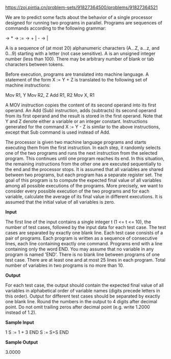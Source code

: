 https://zoj.pintia.cn/problem-sets/91827364500/problems/91827364521

We are to predict some facts about the behavior of a single processor designed for running two programs in parallel. Programs are sequences of commands according to the following grammar:

<Program> → <Command> *
<Command> → <Variable> := <Operand> <Operator> <Operand>
<Operator> → + | -
<Operand> → <Variable> | <Constant>

A <Variable> is a sequence of (at most 20) alphanumeric characters (A...Z, a...z, and 0...9) starting with a letter (not case sensitive). A <constant> is an unsigned integer number (less than 100). There may be arbitrary number of blank or tab characters between tokens.

Before execution, programs are translated into machine language. A statement of the form X := Y + Z is translated to the following set of machine instructions:

Mov R1, Y
Mov R2, Z
Add R1, R2
Mov X, R1

A MOV instruction copies the content of its second operand into its first operand. An Add (Sub) instruction, adds (subtracts) its second operand from its first operand and the result is stored in the first operand. Note that Y and Z denote either a variable or an integer constant. Instructions generated for the command X := Y - Z is similar to the above instructions, except that Sub command is used instead of Add.

The processor is given two machine language programs and starts executing them from the first instruction. In each step, it randomly selects one of the two programs and runs the next instruction from the selected program. This continues until one program reaches its end. In this situation, the remaining instructions from the other one are executed sequentially to the end and the processor stops. It is assumed that all variables are shared between two programs, but each program has a separate register set. The goal of this program is to compute the expected final value of all variables among all possible executions of the programs. More precisely, we want to consider every possible execution of the two programs and for each variable, calculate the average of its final value in different executions. It is assumed that the initial value of all variables is zero.


**Input**

The first line of the input contains a single integer t (1 <= t <= 10), the number of test cases, followed by the input data for each test case. The test cases are separated by exactly one blank line. Each test case consists of a pair of programs. Each program is written as a sequence of consecutive lines, each line containing exactly one command. Programs end with a line containing only the word END. You may assume that no variable in any program is named 'END'. There is no blank line between programs of one test case. There are at least one and at most 25 lines in each program. Total number of variables in two programs is no more than 10.


**Output**

For each test case, the output should contain the expected final value of all variables in alphabetical order of variable names (digits precede letters in this order). Output for different test cases should be separated by exactly one blank line. Round the numbers in the output to 4 digits after decimal point. Do not omit trailing zeros after decimal point (e.g. write 1.2000 instead of 1.2).


**Sample Input**

1
S := 1 + 3
END
S := S+S
END


**Sample Output**

3.0000